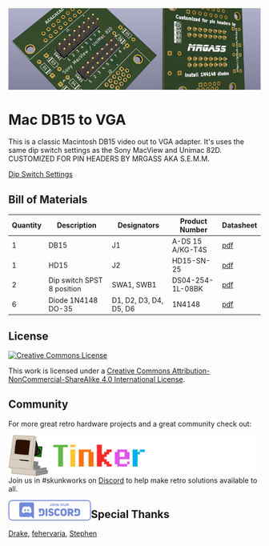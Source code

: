 <img src="docs/Mac DB15 to VGA v1.0.png" alt="Mac DB15 to VGA v 1.0" />

# Mac DB15 to VGA

This is a classic Macintosh DB15 video out to VGA adapter. It's uses the same dip switch settings as the Sony MacView and Unimac 82D.  
CUSTOMIZED FOR PIN HEADERS BY MRGASS AKA S.E.M.M.

[Dip Switch Settings](docs/manuals)



## Bill of Materials

| Quantity | Description                | Designators            | Product Number   | Datasheet                                                    |
| :------- | -------------------------- | ---------------------- | ---------------- | ------------------------------------------------------------ |
| 1        | DB15                       | J1                     | A-DS 15 A/KG-T4S | [pdf](docs/datasheets/J1_ASS_4888_CO.pdf)                    |
| 1        | HD15                       | J2                     | HD15-SN-25       | [pdf](docs/datasheets/J2_hdxx-sn-25-data-sheet.pdf)          |
| 2        | Dip switch SPST 8 position | SWA1, SWB1             | DS04-254-1L-08BK | [pdf](docs/datasheets/SWA1_SWB1_ds04-254.pdf)                |
| 6        | Diode 1N4148 DO-35         | D1, D2, D3, D4, D5, D6 | 1N4148           | [pdf](docs/datasheets/D1_D2_D3_D4_D5_D6_1N914_D-2309448.pdf) |



## License

<a rel="license" href="http://creativecommons.org/licenses/by-nc-sa/4.0/"><img alt="Creative Commons License" style="border-width:0" src="https://i.creativecommons.org/l/by-nc-sa/4.0/88x31.png" /></a>

This work is licensed under a <a rel="license" href="http://creativecommons.org/licenses/by-nc-sa/4.0/">Creative Commons Attribution-NonCommercial-ShareAlike 4.0 International License</a>.



## Community

For more great retro hardware projects and a great community check out:

[<img src="docs/tinker_different_sat_rev_600.png" alt="Tinker Different" style="float: left;" />](https://tinkerdifferent.com/)









Join us in #skunkworks on [Discord](https://discord.gg/GKcvtgU7P9) to help make retro solutions available to all.

[<img src="docs/discordbanner.png" alt="Discord Open Retro SCSI skunkworks" style="float: left;" />](https://discord.gg/GKcvtgU7P9)







## Special Thanks

 [Drake](https://tinkerdifferent.com/members/drake.14/), [fehervaria](https://tinkerdifferent.com/members/fehervaria.16/), [Stephen](https://tinkerdifferent.com/members/stephen.12/)

